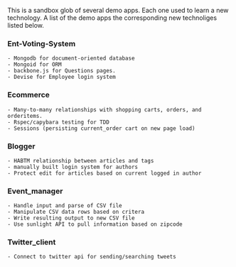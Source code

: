 This is a sandbox glob of several demo apps. Each one used to learn a new technology. A list of the demo apps the corresponding new technoliges listed below.

### Ent-Voting-System
    - Mongodb for document-oriented database
    - Mongoid for ORM
    - backbone.js for Questions pages.
    - Devise for Employee login system


### Ecommerce
    - Many-to-many relationships with shopping carts, orders, and orderitems.
    - Rspec/capybara testing for TDD
    - Sessions (persisting current_order cart on new page load)


### Blogger
    - HABTM relationship between articles and tags
    - manually built login system for authors
    - Protect edit for articles based on current logged in author


### Event_manager
    - Handle input and parse of CSV file
    - Manipulate CSV data rows based on critera
    - Write resulting output to new CSV file
    - Use sunlight API to pull information based on zipcode


### Twitter_client
    - Connect to twitter api for sending/searching tweets
